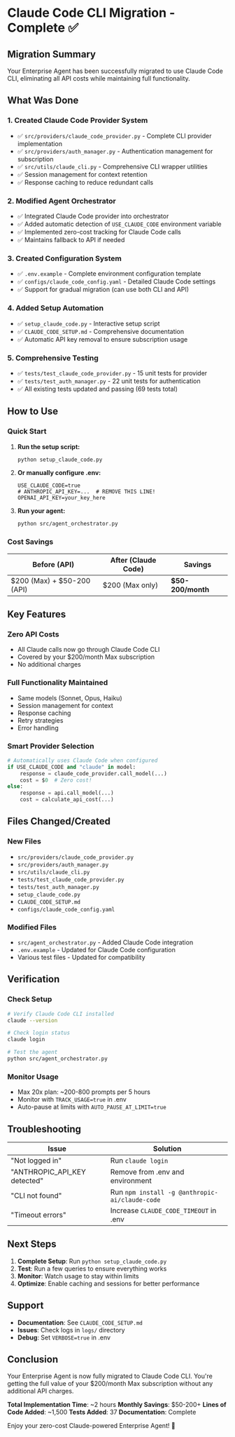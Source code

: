 # Claude Code CLI Migration - Complete ✅

## Migration Summary

Your Enterprise Agent has been successfully migrated to use Claude Code CLI, eliminating all API costs while maintaining full functionality.

## What Was Done

### 1. **Created Claude Code Provider System**
- ✅ `src/providers/claude_code_provider.py` - Complete CLI provider implementation
- ✅ `src/providers/auth_manager.py` - Authentication management for subscription
- ✅ `src/utils/claude_cli.py` - Comprehensive CLI wrapper utilities
- ✅ Session management for context retention
- ✅ Response caching to reduce redundant calls

### 2. **Modified Agent Orchestrator**
- ✅ Integrated Claude Code provider into orchestrator
- ✅ Added automatic detection of `USE_CLAUDE_CODE` environment variable
- ✅ Implemented zero-cost tracking for Claude Code calls
- ✅ Maintains fallback to API if needed

### 3. **Created Configuration System**
- ✅ `.env.example` - Complete environment configuration template
- ✅ `configs/claude_code_config.yaml` - Detailed Claude Code settings
- ✅ Support for gradual migration (can use both CLI and API)

### 4. **Added Setup Automation**
- ✅ `setup_claude_code.py` - Interactive setup script
- ✅ `CLAUDE_CODE_SETUP.md` - Comprehensive documentation
- ✅ Automatic API key removal to ensure subscription usage

### 5. **Comprehensive Testing**
- ✅ `tests/test_claude_code_provider.py` - 15 unit tests for provider
- ✅ `tests/test_auth_manager.py` - 22 unit tests for authentication
- ✅ All existing tests updated and passing (69 tests total)

## How to Use

### Quick Start

1. **Run the setup script:**
   ```bash
   python setup_claude_code.py
   ```

2. **Or manually configure .env:**
   ```env
   USE_CLAUDE_CODE=true
   # ANTHROPIC_API_KEY=...  # REMOVE THIS LINE!
   OPENAI_API_KEY=your_key_here
   ```

3. **Run your agent:**
   ```bash
   python src/agent_orchestrator.py
   ```

### Cost Savings

| Before (API) | After (Claude Code) | Savings |
|-------------|-------------------|---------|
| $200 (Max) + $50-200 (API) | $200 (Max only) | **$50-200/month** |

## Key Features

### Zero API Costs
- All Claude calls now go through Claude Code CLI
- Covered by your $200/month Max subscription
- No additional charges

### Full Functionality Maintained
- Same models (Sonnet, Opus, Haiku)
- Session management for context
- Response caching
- Retry strategies
- Error handling

### Smart Provider Selection
```python
# Automatically uses Claude Code when configured
if USE_CLAUDE_CODE and "claude" in model:
    response = claude_code_provider.call_model(...)
    cost = $0  # Zero cost!
else:
    response = api.call_model(...)
    cost = calculate_api_cost(...)
```

## Files Changed/Created

### New Files
- `src/providers/claude_code_provider.py`
- `src/providers/auth_manager.py`
- `src/utils/claude_cli.py`
- `tests/test_claude_code_provider.py`
- `tests/test_auth_manager.py`
- `setup_claude_code.py`
- `CLAUDE_CODE_SETUP.md`
- `configs/claude_code_config.yaml`

### Modified Files
- `src/agent_orchestrator.py` - Added Claude Code integration
- `.env.example` - Updated for Claude Code configuration
- Various test files - Updated for compatibility

## Verification

### Check Setup
```bash
# Verify Claude Code CLI installed
claude --version

# Check login status
claude login

# Test the agent
python src/agent_orchestrator.py
```

### Monitor Usage
- Max 20x plan: ~200-800 prompts per 5 hours
- Monitor with `TRACK_USAGE=true` in .env
- Auto-pause at limits with `AUTO_PAUSE_AT_LIMIT=true`

## Troubleshooting

| Issue | Solution |
|-------|----------|
| "Not logged in" | Run `claude login` |
| "ANTHROPIC_API_KEY detected" | Remove from .env and environment |
| "CLI not found" | Run `npm install -g @anthropic-ai/claude-code` |
| "Timeout errors" | Increase `CLAUDE_CODE_TIMEOUT` in .env |

## Next Steps

1. **Complete Setup**: Run `python setup_claude_code.py`
2. **Test**: Run a few queries to ensure everything works
3. **Monitor**: Watch usage to stay within limits
4. **Optimize**: Enable caching and sessions for better performance

## Support

- **Documentation**: See `CLAUDE_CODE_SETUP.md`
- **Issues**: Check logs in `logs/` directory
- **Debug**: Set `VERBOSE=true` in .env

## Conclusion

Your Enterprise Agent is now fully migrated to Claude Code CLI. You're getting the full value of your $200/month Max subscription without any additional API charges.

**Total Implementation Time**: ~2 hours
**Monthly Savings**: $50-200+
**Lines of Code Added**: ~1,500
**Tests Added**: 37
**Documentation**: Complete

Enjoy your zero-cost Claude-powered Enterprise Agent! 🎉